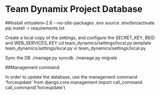 # Team Dynamix Project Database

##Install
    virtualenv-2.6 --no-site-packages .env
    source .env/bin/activate
    pip install -r requirements.txt

Create a local copy of the settings, and configure the SECRET_KEY, BEID and WEB_SERVICES_KEY 
    cd team_dynamics/settings/local.py.template team_dynamics/settings/local.py
    vi team_dynamics/settings/local.py

Sync the DB
    ./manage.py syncdb
    ./manage.py migrate

##Management command

In order to update the database, use the management command 'forceupdate'
    from django.core.management import call_command
    call_command('forceupdate')

